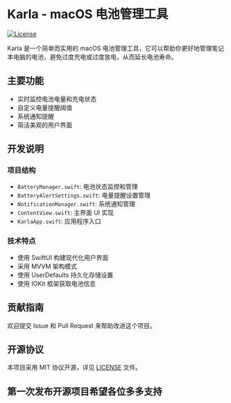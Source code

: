 # Karla - macOS 电池管理工具

[![License](https://img.shields.io/badge/license-MIT-blue.svg)](LICENSE)

Karla 是一个简单而实用的 macOS 电池管理工具，它可以帮助你更好地管理笔记本电脑的电池，避免过度充电或过度放电，从而延长电池寿命。

## 主要功能

- 实时监控电池电量和充电状态
- 自定义电量提醒阈值
- 系统通知提醒
- 简洁美观的用户界面

## 开发说明

### 项目结构
- `BatteryManager.swift`: 电池状态监控和管理
- `BatteryAlertSettings.swift`: 电量提醒设置管理
- `NotificationManager.swift`: 系统通知管理
- `ContentView.swift`: 主界面 UI 实现
- `KarlaApp.swift`: 应用程序入口

### 技术特点
- 使用 SwiftUI 构建现代化用户界面
- 采用 MVVM 架构模式
- 使用 UserDefaults 持久化存储设置
- 使用 IOKit 框架获取电池信息

## 贡献指南

欢迎提交 Issue 和 Pull Request 来帮助改进这个项目。

## 开源协议

本项目采用 MIT 协议开源，详见 [LICENSE](LICENSE) 文件。

## 第一次发布开源项目希望各位多多支持

